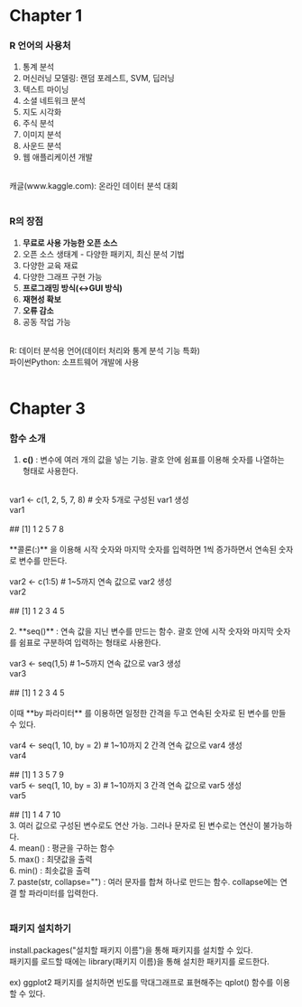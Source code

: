 # Chapter 1

### R 언어의 사용처
  1) 통계 분석<br>
  2) 머신러닝 모델링: 랜덤 포레스트, SVM, 딥러닝<br>
  3) 텍스트 마이닝<br>
  4) 소셜 네트워크 분석<br>
  5) 지도 시각화<br>
  6) 주식 분석<br>
  7) 이미지 분석<br>
  8) 사운드 분석<br>
  9) 웹 애플리케이션 개발<br>
  <br>
  캐글(www.kaggle.com): 온라인 데이터 분석 대회<br>
  <br>
  
### R의 장점
  1) **무료로 사용 가능한 오픈 소스**<br>
  2) 오픈 소스 생태계 - 다양한 패키지, 최신 분석 기법<br>
  3) 다양한 교육 재료<br>
  4) 다양한 그래프 구현 가능<br>
  5) **프로그래밍 방식(↔GUI 방식)**<br>
  6) **재현성 확보**<br>
  7) **오류 감소**<br>
  8) 공동 작업 가능<br>
<br>
R: 데이터 분석용 언어(데이터 처리와 통계 분석 기능 특화)<br>
파이썬Python: 소프트웨어 개발에 사용<br>
<br>

# Chapter 3

### 함수 소개
1) **c()** : 변수에 여러 개의 값을 넣는 기능. 괄호 안에 쉼표를 이용해 숫자를 나열하는 형태로 사용한다.<br>
<br>
var1 <- c(1, 2, 5, 7, 8) # 숫자 5개로 구성된 var1 생성<br>
var1<br>
<br>
##  [1] 1 2 5 7 8<br>
<br>
**콜론(:)** 을 이용해 시작 숫자와 마지막 숫자를 입력하면 1씩 증가하면서 연속된 숫자로 변수를 만든다.<br>
<br>
var2 <- c(1:5) # 1~5까지 연속 값으로 var2 생성<br>
var2<br>
<br>
## [1] 1 2 3 4 5<br>
<br>
2. **seq()** : 연속 값을 지닌 변수를 만드는 함수. 괄호 안에 시작 숫자와 마지막 숫자를 쉼표로 구분하여 입력하는 형태로 사용한다.<br>
<br>
var3 <- seq(1,5) # 1~5까지 연속 값으로 var3 생성<br>
var3<br>
<br>
## [1] 1 2 3 4 5<br>
<br>
이때 **by 파라미터** 를 이용하면 일정한 간격을 두고 연속된 숫자로 된 변수를 만들 수  있다.<br>
<br>
var4 <- seq(1, 10, by = 2) # 1~10까지 2 간격 연속 값으로 var4 생성<br>
var4<br>
<br>
## [1] 1 3 5 7 9
<br>
var5 <- seq(1, 10, by = 3) # 1~10까지 3 간격 연속 값으로 var5 생성<br>
var5<br>
<br>
## [1] 1 4 7 10
<br>
3. 여러 값으로 구성된 변수로도 연산 가능. 그러나 문자로 된 변수로는 연산이 불가능하다.<br>
4. mean() : 평균을 구하는 함수<br>
5. max() : 최댓값을 출력<br>
6. min() : 최솟값을 출력<br>
7. paste(str, collapse="") : 여러 문자를 합쳐 하나로 만드는 함수. collapse에는 연결 할 파라미터를 입력한다. <br>
<br>

### 패키지 설치하기
install.packages("설치할 패키지 이름")을 통해 패키지를 설치할 수 있다.<br>
패키지를 로드할 때에는 library(패키지 이름)을 통해 설치한 패키지를 로드한다.<br>
<br>
ex) ggplot2 패키지를 설치하면 빈도를 막대그래프로 표현해주는 qplot() 함수를 이용할 수 있다.<br>
